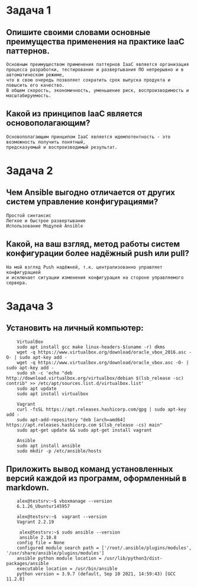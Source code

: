 # Задача 1
Опишите своими словами основные преимущества применения на практике IaaC паттернов.
---
	Основным преимуществом применения паттернов IaaC является организация 
	процесса разработки, тестирование и развертывания ПО непрерывно и в автоматическом режиме, 
	что в свою очередь позволяет сократить срок выпуска продукта и повысить его качество.  
	В общем скорость, экономичность, уменьшение риск, воспроизводимость и масштабируемость. 

Какой из принципов IaaC является основополагающим?
---
```
Основополагающим принципом IaaC является идемпотентность - это возможность получить понятный, 
предсказуемый и воспроизводимый результат.  
```
# Задача 2
Чем Ansible выгодно отличается от других систем управление конфигурациями?
---
```
Простой синтаксис
Легкое и быстрое развертывание
Использование Модулей Ansible
```
	
Какой, на ваш взгляд, метод работы систем конфигурации более надёжный push или pull?
---
```
На мой взгляд Push надёжней, т.к. централизованно управляет конфигурацией 
и исключает ситуации изменения конфигурация на стороне управляемого сервера.	
```
# Задача 3
Установить на личный компьютер:
---
```
	VirtualBox
	sudo apt install gcc make linux-headers-$(uname -r) dkms
	wget -q https://www.virtualbox.org/download/oracle_vbox_2016.asc -O- | sudo apt-key add -
	wget -q https://www.virtualbox.org/download/oracle_vbox.asc -O- | sudo apt-key add -
	sudo sh -c 'echo "deb http://download.virtualbox.org/virtualbox/debian $(lsb_release -sc) contrib" >> /etc/apt/sources.list.d/virtualbox.list'
	sudo apt update
	sudo apt install virtualbox
```
```  
	Vagrant
	curl -fsSL https://apt.releases.hashicorp.com/gpg | sudo apt-key add -
	sudo apt-add-repository "deb [arch=amd64] https://apt.releases.hashicorp.com $(lsb_release -cs) main"
	sudo apt-get update && sudo apt-get install vagrant
```
```
	Ansible
	sudo apt install ansible
	sudo mkdir -p /etc/ansible/hosts
```	

Приложить вывод команд установленных версий каждой из программ, оформленный в markdown.
---
```
	alex@testsrv:~$ vboxmanage --version
	6.1.26_Ubuntur145957
```
```
	alex@testsrv:~$  vagrant --version
	Vagrant 2.2.19
```
```
	 alex@testsrv:~$ sudo ansible --version
	 ansible 2.10.8
  	config file = None
  	configured module search path = ['/root/.ansible/plugins/modules', '/usr/share/ansible/plugins/modules']
  	ansible python module location = /usr/lib/python3/dist-packages/ansible
  	executable location = /usr/bin/ansible
  	python version = 3.9.7 (default, Sep 10 2021, 14:59:43) [GCC 11.2.0]
```
